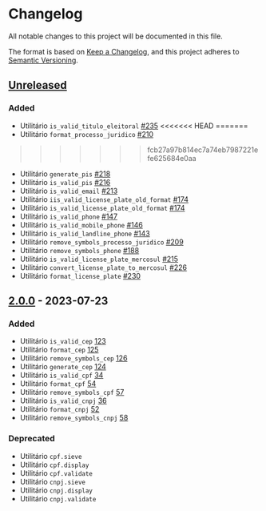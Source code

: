# Changelog

All notable changes to this project will be documented in this file.

The format is based on [Keep a Changelog](https://keepachangelog.com/en/1.0.0/),
and this project adheres to [Semantic Versioning](https://semver.org/spec/v2.0.0.html).

## [Unreleased]

### Added

- Utilitário `is_valid_titulo_eleitoral` [#235](https://github.com/brazilian-utils/brutils-python/pull/235)
<<<<<<< HEAD
=======
- Utilitário `format_processo_juridico` [#210](https://github.com/brazilian-utils/brutils-python/pull/210)
>>>>>>> fcb27a97b814ec7a74eb7987221efe625684e0aa
- Utilitário `generate_pis` [#218](https://github.com/brazilian-utils/brutils-python/pull/218)
- Utilitário `is_valid_pis` [#216](https://github.com/brazilian-utils/brutils-python/pull/216)
- Utilitário `is_valid_email` [#213](https://github.com/brazilian-utils/brutils-python/pull/213)
- Utilitário `iis_valid_license_plate_old_format` [#174](https://github.com/brazilian-utils/brutils-python/pull/174)
- Utilitário `is_valid_license_plate_old_format` [#174](https://github.com/brazilian-utils/brutils-python/pull/174)
- Utilitário `is_valid_phone` [#147](https://github.com/brazilian-utils/brutils-python/pull/147)
- Utilitário `is_valid_mobile_phone` [#146](https://github.com/brazilian-utils/brutils-python/pull/146)
- Utilitário `is_valid_landline_phone` [#143](https://github.com/brazilian-utils/brutils-python/pull/143)
- Utilitário `remove_symbols_processo_juridico` [#209](https://github.com/brazilian-utils/brutils-python/pull/209)
- Utilitário `remove_symbols_phone` [#188](https://github.com/brazilian-utils/brutils-python/pull/188)
- Utilitário `is_valid_license_plate_mercosul` [#215](https://github.com/brazilian-utils/brutils-python/pull/215)
- Utilitário `convert_license_plate_to_mercosul` [#226](https://github.com/brazilian-utils/brutils-python/pull/226)
- Utilitário `format_license_plate` [#230](https://github.com/brazilian-utils/brutils-python/pull/230)


## [2.0.0] - 2023-07-23

### Added

- Utilitário `is_valid_cep` [123](https://github.com/brazilian-utils/brutils-python/pull/123)
- Utilitário `format_cep` [125](https://github.com/brazilian-utils/brutils-python/pull/125)
- Utilitário `remove_symbols_cep` [126](https://github.com/brazilian-utils/brutils-python/pull/126)
- Utilitário `generate_cep` [124](https://github.com/brazilian-utils/brutils-python/pull/124)
- Utilitário `is_valid_cpf` [34](https://github.com/brazilian-utils/brutils-python/pull/34)
- Utilitário `format_cpf` [54](https://github.com/brazilian-utils/brutils-python/pull/54)
- Utilitário `remove_symbols_cpf` [57](https://github.com/brazilian-utils/brutils-python/pull/57)
- Utilitário `is_valid_cnpj` [36](https://github.com/brazilian-utils/brutils-python/pull/36)
- Utilitário `format_cnpj` [52](https://github.com/brazilian-utils/brutils-python/pull/52)
- Utilitário `remove_symbols_cnpj` [58](https://github.com/brazilian-utils/brutils-python/pull/58)

### Deprecated

- Utilitário `cpf.sieve`
- Utilitário `cpf.display`
- Utilitário `cpf.validate`
- Utilitário `cnpj.sieve`
- Utilitário `cnpj.display`
- Utilitário `cnpj.validate`

[Unreleased]: https://github.com/brazilian-utils/brutils-python/compare/v2.0.0...HEAD
[2.0.0]: https://github.com/brazilian-utils/brutils-python/releases/tag/v2.0.0
